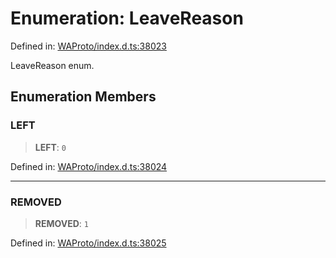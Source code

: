 # Enumeration: LeaveReason

Defined in: [WAProto/index.d.ts:38023](https://github.com/Fokusdotid/bail/blob/0fe6346a5ff68a74eb71890335c982b44e2da604/WAProto/index.d.ts#L38023)

LeaveReason enum.

## Enumeration Members

### LEFT

> **LEFT**: `0`

Defined in: [WAProto/index.d.ts:38024](https://github.com/Fokusdotid/bail/blob/0fe6346a5ff68a74eb71890335c982b44e2da604/WAProto/index.d.ts#L38024)

***

### REMOVED

> **REMOVED**: `1`

Defined in: [WAProto/index.d.ts:38025](https://github.com/Fokusdotid/bail/blob/0fe6346a5ff68a74eb71890335c982b44e2da604/WAProto/index.d.ts#L38025)
